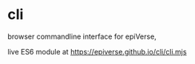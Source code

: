 # cli
browser commandline interface for epiVerse,

live ES6 module at https://epiverse.github.io/cli/cli.mjs
